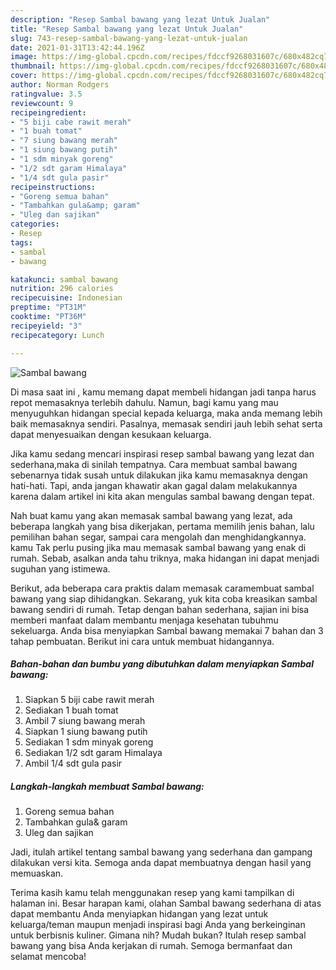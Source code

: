 ```yaml
---
description: "Resep Sambal bawang yang lezat Untuk Jualan"
title: "Resep Sambal bawang yang lezat Untuk Jualan"
slug: 743-resep-sambal-bawang-yang-lezat-untuk-jualan
date: 2021-01-31T13:42:44.196Z
image: https://img-global.cpcdn.com/recipes/fdccf9268031607c/680x482cq70/sambal-bawang-foto-resep-utama.jpg
thumbnail: https://img-global.cpcdn.com/recipes/fdccf9268031607c/680x482cq70/sambal-bawang-foto-resep-utama.jpg
cover: https://img-global.cpcdn.com/recipes/fdccf9268031607c/680x482cq70/sambal-bawang-foto-resep-utama.jpg
author: Norman Rodgers
ratingvalue: 3.5
reviewcount: 9
recipeingredient:
- "5 biji cabe rawit merah"
- "1 buah tomat"
- "7 siung bawang merah"
- "1 siung bawang putih"
- "1 sdm minyak goreng"
- "1/2 sdt garam Himalaya"
- "1/4 sdt gula pasir"
recipeinstructions:
- "Goreng semua bahan"
- "Tambahkan gula&amp; garam"
- "Uleg dan sajikan"
categories:
- Resep
tags:
- sambal
- bawang

katakunci: sambal bawang 
nutrition: 296 calories
recipecuisine: Indonesian
preptime: "PT31M"
cooktime: "PT36M"
recipeyield: "3"
recipecategory: Lunch

---
```



![Sambal bawang](https://img-global.cpcdn.com/recipes/fdccf9268031607c/680x482cq70/sambal-bawang-foto-resep-utama.jpg)

Di masa  saat ini , kamu memang dapat membeli hidangan jadi tanpa harus repot memasaknya terlebih dahulu. Namun, bagi kamu yang mau menyuguhkan hidangan special kepada keluarga, maka anda memang lebih baik memasaknya sendiri. Pasalnya, memasak sendiri jauh lebih sehat serta dapat menyesuaikan dengan kesukaan keluarga.

Jika kamu sedang mencari inspirasi resep sambal bawang yang lezat dan sederhana,maka di sinilah tempatnya. Cara membuat sambal bawang  sebenarnya tidak susah untuk dilakukan jika kamu memasaknya dengan hati-hati. Tapi, anda jangan khawatir akan gagal dalam melakukannya 
karena dalam artikel ini kita akan mengulas sambal bawang dengan tepat.  



Nah buat kamu yang akan memasak sambal bawang yang lezat, ada beberapa langkah yang bisa dikerjakan, pertama memilih jenis bahan, lalu pemilihan bahan segar, sampai cara mengolah dan menghidangkannya. kamu Tak perlu pusing jika mau memasak sambal bawang yang enak di rumah. Sebab, asalkan anda  tahu triknya, maka hidangan ini dapat menjadi suguhan yang istimewa.

Berikut, ada beberapa cara praktis  dalam memasak caramembuat sambal bawang yang siap dihidangkan. Sekarang, yuk kita coba kreasikan sambal bawang sendiri di rumah. Tetap dengan bahan sederhana, sajian ini bisa memberi manfaat dalam membantu menjaga kesehatan tubuhmu sekeluarga. Anda bisa menyiapkan Sambal bawang memakai 7 bahan dan 3 tahap pembuatan. Berikut ini cara untuk membuat hidangannya.

<!--inarticleads1-->

##### Bahan-bahan dan bumbu yang dibutuhkan dalam menyiapkan Sambal bawang:

1. Siapkan 5 biji cabe rawit merah
1. Sediakan 1 buah tomat
1. Ambil 7 siung bawang merah
1. Siapkan 1 siung bawang putih
1. Sediakan 1 sdm minyak goreng
1. Sediakan 1/2 sdt garam Himalaya
1. Ambil 1/4 sdt gula pasir




<!--inarticleads2-->

##### Langkah-langkah membuat Sambal bawang:

1. Goreng semua bahan
1. Tambahkan gula&amp; garam
1. Uleg dan sajikan




Jadi, itulah artikel tentang  sambal bawang  yang sederhana dan gampang dilakukan versi kita. Semoga anda dapat membuatnya dengan hasil yang memuaskan. 

Terima kasih kamu telah menggunakan resep yang kami tampilkan di halaman ini. Besar harapan kami, olahan  Sambal bawang sederhana di atas dapat membantu Anda menyiapkan hidangan yang lezat untuk keluarga/teman maupun menjadi inspirasi bagi Anda yang berkeinginan untuk berbisnis kuliner. Gimana nih? Mudah bukan? Itulah resep sambal bawang yang bisa Anda kerjakan di rumah. Semoga bermanfaat dan selamat mencoba!

